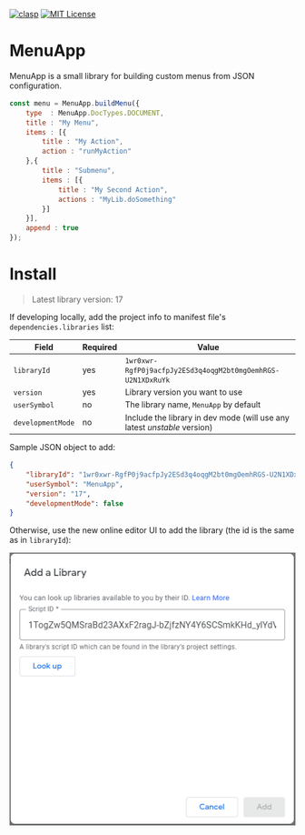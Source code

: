 [![clasp](https://img.shields.io/badge/built%20with-clasp-4285f4.svg)](https://github.com/google/clasp)
[![MIT License](https://img.shields.io/badge/license-MIT-blue.svg?style=flat)](LICENSE)

# MenuApp

MenuApp is a small library for building custom menus from JSON configuration.

```javascript
const menu = MenuApp.buildMenu({
    type  : MenuApp.DocTypes.DOCUMENT,
    title : "My Menu",
    items : [{
        title : "My Action",
        action : "runMyAction"
    },{
        title : "Submenu",
        items : [{
            title : "My Second Action",
            actions : "MyLib.doSomething"
        }]
    }],
    append : true
});
```

# Install

> Latest library version: 17

If developing locally, add the project info to manifest file's `dependencies.libraries` list:

| Field             | Required | Value                                                                    |
| ----------------- | -------- | ------------------------------------------------------------------------ |
| `libraryId`       | yes      | `1wr0xwr-RgfP0j9acfpJy2ESd3q4oqgM2bt0mgOemhRGS-U2N1XDxRuYk`              |
| `version`         | yes      | Library version you want to use                                          |
| `userSymbol`      | no       | The library name, `MenuApp` by default                                   |
| `developmentMode` | no       | Include the library in dev mode (will use any latest _unstable_ version) |

Sample JSON object to add:

```json
{
    "libraryId": "1wr0xwr-RgfP0j9acfpJy2ESd3q4oqgM2bt0mgOemhRGS-U2N1XDxRuYk",
    "userSymbol": "MenuApp",
    "version": "17",
    "developmentMode": false
}
```

Otherwise, use the new online editor UI to add the library (the id is the same as in `libraryId`):

![adding library via the online editor](./assets/library.png)
